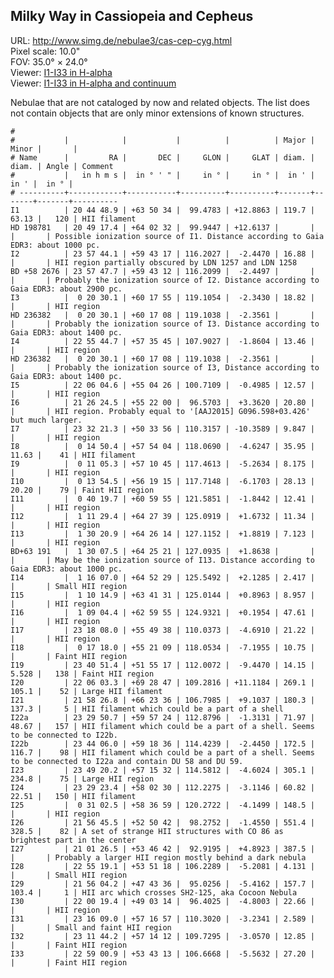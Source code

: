 ## Milky Way in Cassiopeia and Cepheus

URL: <http://www.simg.de/nebulae3/cas-cep-cyg.html>  
Pixel scale: 10.0"  
FOV: 35.0° × 24.0°  
Viewer: [I1-I33 in H-alpha](http://www.simg.de/nebulae3/cas-cep-cyg-h.vhtml?nav=0&tbl=1&uo=~3%22I1%22%2C311.2038%2C63.8429%2C119.786%2C63.133%2C120%2C%22HII%20filament%22~4%2C~3%22HD%20198781%22%2C312.3225%2C64.0423%2C%22Possible%20ionization%20source%20of%20I1.%20Distance%20according%20to%20Gaia%20EDR3%3A%20about%201000%20pc.%22~4%2C~3%22I2%22%2C359.4336%2C59.7213%2C16.889%2C%22HII%20region%20partially%20obscured%20by%20LDN%201257%20and%20LDN%201258%22~4%2C~3%22BD%20%2B58%202676%22%2C359.4487%2C59.7201%2C%22Probably%20the%20ionization%20source%20of%20I2.%20Distance%20according%20to%20Gaia%20EDR3%3A%20about%202900%20pc.%22~4%2C~3%22I3%22%2C5.1253%2C60.2987%2C18.823%2C%22HII%20region%22~4%2C~3%22HD%20236382%22%2C5.1253%2C60.2855%2C%22Probably%20the%20ionization%20source%20of%20I3.%20Distance%20according%20to%20Gaia%20EDR3%3A%20about%201400%20pc.%22~4%2C~3%22I4%22%2C343.9364%2C57.5958%2C13.460%2C%22HII%20region%22~4%2C~3%22HD%20236382%22%2C5.1253%2C60.2855%2C%22Probably%20the%20ionization%20source%20of%20I3%2C%20Distance%20according%20to%20Gaia%20EDR3%3A%20about%201400%20pc.%22~4%2C~3%22I5%22%2C331.5191%2C55.0740%2C12.578%2C%22HII%20region%22~4%2C~3%22I6%22%2C321.6021%2C55.3667%2C20.805%2C%22HII%20region.%20Probably%20equal%20to%20'~3AAJ2015~4%20G096.598%2B03.426'%20but%20much%20larger.%22~4%2C~3%22I7%22%2C353.0887%2C50.5655%2C9.847%2C%22HII%20region%22~4%2C~3%22I8%22%2C3.7099%2C57.9011%2C35.956%2C11.639%2C41%2C%22HII%20filament%22~4%2C~3%22I9%22%2C2.7722%2C57.1792%2C8.175%2C%22HII%20region%22~4%2C~3%22I10%22%2C3.4770%2C56.3208%2C28.134%2C20.200%2C79%2C%22Faint%20HII%20region%22~4%2C~3%22I11%22%2C10.0822%2C60.9985%2C12.417%2C%22HII%20region%22~4%2C~3%22I12%22%2C17.8726%2C64.4608%2C11.342%2C%22HII%20region%22~4%2C~3%22I13%22%2C22.5871%2C64.4371%2C7.123%2C%22HII%20region%22~4%2C~3%22BD%2B63%20191%22%2C22.5311%2C64.4225%2C%22May%20be%20the%20ionization%20source%20of%20I13.%20Distance%20according%20to%20Gaia%20EDR3%3A%20about%201000%20pc.%22~4%2C~3%22I14%22%2C19.0291%2C64.8748%2C2.417%2C%22Small%20HII%20region%22~4%2C~3%22I15%22%2C17.5620%2C63.6920%2C8.957%2C%22HII%20region%22~4%2C~3%22I16%22%2C17.2684%2C62.9986%2C47.614%2C%22HII%20region%22~4%2C~3%22I17%22%2C349.5332%2C55.8272%2C21.222%2C%22HII%20region%22~4%2C~3%22I18%22%2C4.3248%2C55.3525%2C10.755%2C%22Faint%20HII%20region%22~4%2C~3%22I19%22%2C355.2143%2C51.9213%2C14.154%2C5.528%2C138%2C%22Faint%20HII%20region%22~4%2C~3%22I20%22%2C331.5139%2C69.4796%2C269.153%2C105.128%2C52%2C%22Large%20HII%20filament%22~4%2C~3%22I21%22%2C329.6118%2C66.3932%2C180.354%2C137.390%2C5%2C%22HII%20filament%20which%20could%20be%20a%20part%20of%20a%20shell%22~4%2C~3%22I22a%22%2C352.4611%2C59.9566%2C71.972%2C48.672%2C157%2C%22HII%20filament%20which%20could%20be%20a%20part%20of%20a%20shell.%20Seems%20to%20be%20connected%20to%20I22b.%22~4%2C~3%22I22b%22%2C356.0252%2C59.3099%2C172.590%2C116.716%2C98%2C%22HII%20filament%20which%20could%20be%20a%20part%20of%20a%20shell.%20Seems%20to%20be%20connected%20to%20I22a%20and%20contain%20DU%2058%20and%20DU%2059.%22~4%2C~3%22I23%22%2C357.3342%2C57.2590%2C305.124%2C234.824%2C75%2C%22Large%20HII%20region%22~4%2C~3%22I24%22%2C352.3476%2C58.0418%2C60.829%2C22.514%2C150%2C%22HII%20filament%22~4%2C~3%22I25%22%2C7.7606%2C58.6165%2C148.534%2C%22HII%20region%22~4%2C~3%22I26%22%2C329.1896%2C52.8449%2C551.436%2C328.525%2C82%2C%22A%20set%20of%20strange%20HII%20structures%20with%20CO%2086%20as%20brightest%20part%20in%20the%20center%22~4%2C~3%22I27%22%2C315.3604%2C53.7782%2C387.522%2C%22Probably%20a%20larger%20HII%20region%20mostly%20behind%20a%20dark%20nebula%22~4%2C~3%22I28%22%2C343.8296%2C53.8550%2C4.131%2C%22Small%20HII%20region%22~4%2C~3%22I29%22%2C329.0176%2C47.7266%2C157.775%2C103.466%2C1%2C%22HII%20arc%20which%20crosses%20SH2-125%2C%20aka%20Cocoon%20Nebula%22~4%2C~3%22I30%22%2C330.0810%2C49.0538%2C22.661%2C%22HII%20region%22~4%2C~3%22I31%22%2C349.0377%2C57.2824%2C2.589%2C%22Small%20and%20faint%20HII%20region%22~4%2C~3%22I32%22%2C347.9343%2C57.2368%2C12.859%2C%22Faint%20HII%20region%22~4%2C~3%22I33%22%2C344.7538%2C53.7203%2C27.203%2C%22Faint%20HII%20region%22~4)  
Viewer: [I1-I33 in H-alpha and continuum](http://www.simg.de/nebulae3/cas-cep-cyg-hbr.vhtml?nav=0&tbl=1&uo=~3%22I1%22%2C311.2038%2C63.8429%2C119.786%2C63.133%2C120%2C%22HII%20filament%22~4%2C~3%22HD%20198781%22%2C312.3225%2C64.0423%2C%22Possible%20ionization%20source%20of%20I1.%20Distance%20according%20to%20Gaia%20EDR3%3A%20about%201000%20pc.%22~4%2C~3%22I2%22%2C359.4336%2C59.7213%2C16.889%2C%22HII%20region%20partially%20obscured%20by%20LDN%201257%20and%20LDN%201258%22~4%2C~3%22BD%20%2B58%202676%22%2C359.4487%2C59.7201%2C%22Probably%20the%20ionization%20source%20of%20I2.%20Distance%20according%20to%20Gaia%20EDR3%3A%20about%202900%20pc.%22~4%2C~3%22I3%22%2C5.1253%2C60.2987%2C18.823%2C%22HII%20region%22~4%2C~3%22HD%20236382%22%2C5.1253%2C60.2855%2C%22Probably%20the%20ionization%20source%20of%20I3.%20Distance%20according%20to%20Gaia%20EDR3%3A%20about%201400%20pc.%22~4%2C~3%22I4%22%2C343.9364%2C57.5958%2C13.460%2C%22HII%20region%22~4%2C~3%22HD%20236382%22%2C5.1253%2C60.2855%2C%22Probably%20the%20ionization%20source%20of%20I3%2C%20Distance%20according%20to%20Gaia%20EDR3%3A%20about%201400%20pc.%22~4%2C~3%22I5%22%2C331.5191%2C55.0740%2C12.578%2C%22HII%20region%22~4%2C~3%22I6%22%2C321.6021%2C55.3667%2C20.805%2C%22HII%20region.%20Probably%20equal%20to%20'~3AAJ2015~4%20G096.598%2B03.426'%20but%20much%20larger.%22~4%2C~3%22I7%22%2C353.0887%2C50.5655%2C9.847%2C%22HII%20region%22~4%2C~3%22I8%22%2C3.7099%2C57.9011%2C35.956%2C11.639%2C41%2C%22HII%20filament%22~4%2C~3%22I9%22%2C2.7722%2C57.1792%2C8.175%2C%22HII%20region%22~4%2C~3%22I10%22%2C3.4770%2C56.3208%2C28.134%2C20.200%2C79%2C%22Faint%20HII%20region%22~4%2C~3%22I11%22%2C10.0822%2C60.9985%2C12.417%2C%22HII%20region%22~4%2C~3%22I12%22%2C17.8726%2C64.4608%2C11.342%2C%22HII%20region%22~4%2C~3%22I13%22%2C22.5871%2C64.4371%2C7.123%2C%22HII%20region%22~4%2C~3%22BD%2B63%20191%22%2C22.5311%2C64.4225%2C%22May%20be%20the%20ionization%20source%20of%20I13.%20Distance%20according%20to%20Gaia%20EDR3%3A%20about%201000%20pc.%22~4%2C~3%22I14%22%2C19.0291%2C64.8748%2C2.417%2C%22Small%20HII%20region%22~4%2C~3%22I15%22%2C17.5620%2C63.6920%2C8.957%2C%22HII%20region%22~4%2C~3%22I16%22%2C17.2684%2C62.9986%2C47.614%2C%22HII%20region%22~4%2C~3%22I17%22%2C349.5332%2C55.8272%2C21.222%2C%22HII%20region%22~4%2C~3%22I18%22%2C4.3248%2C55.3525%2C10.755%2C%22Faint%20HII%20region%22~4%2C~3%22I19%22%2C355.2143%2C51.9213%2C14.154%2C5.528%2C138%2C%22Faint%20HII%20region%22~4%2C~3%22I20%22%2C331.5139%2C69.4796%2C269.153%2C105.128%2C52%2C%22Large%20HII%20filament%22~4%2C~3%22I21%22%2C329.6118%2C66.3932%2C180.354%2C137.390%2C5%2C%22HII%20filament%20which%20could%20be%20a%20part%20of%20a%20shell%22~4%2C~3%22I22a%22%2C352.4611%2C59.9566%2C71.972%2C48.672%2C157%2C%22HII%20filament%20which%20could%20be%20a%20part%20of%20a%20shell.%20Seems%20to%20be%20connected%20to%20I22b.%22~4%2C~3%22I22b%22%2C356.0252%2C59.3099%2C172.590%2C116.716%2C98%2C%22HII%20filament%20which%20could%20be%20a%20part%20of%20a%20shell.%20Seems%20to%20be%20connected%20to%20I22a%20and%20contain%20DU%2058%20and%20DU%2059.%22~4%2C~3%22I23%22%2C357.3342%2C57.2590%2C305.124%2C234.824%2C75%2C%22Large%20HII%20region%22~4%2C~3%22I24%22%2C352.3476%2C58.0418%2C60.829%2C22.514%2C150%2C%22HII%20filament%22~4%2C~3%22I25%22%2C7.7606%2C58.6165%2C148.534%2C%22HII%20region%22~4%2C~3%22I26%22%2C329.1896%2C52.8449%2C551.436%2C328.525%2C82%2C%22A%20set%20of%20strange%20HII%20structures%20with%20CO%2086%20as%20brightest%20part%20in%20the%20center%22~4%2C~3%22I27%22%2C315.3604%2C53.7782%2C387.522%2C%22Probably%20a%20larger%20HII%20region%20mostly%20behind%20a%20dark%20nebula%22~4%2C~3%22I28%22%2C343.8296%2C53.8550%2C4.131%2C%22Small%20HII%20region%22~4%2C~3%22I29%22%2C329.0176%2C47.7266%2C157.775%2C103.466%2C1%2C%22HII%20arc%20which%20crosses%20SH2-125%2C%20aka%20Cocoon%20Nebula%22~4%2C~3%22I30%22%2C330.0810%2C49.0538%2C22.661%2C%22HII%20region%22~4%2C~3%22I31%22%2C349.0377%2C57.2824%2C2.589%2C%22Small%20and%20faint%20HII%20region%22~4%2C~3%22I32%22%2C347.9343%2C57.2368%2C12.859%2C%22Faint%20HII%20region%22~4%2C~3%22I33%22%2C344.7538%2C53.7203%2C27.203%2C%22Faint%20HII%20region%22~4)  

Nebulae that are not cataloged by now and related objects. The list does not
contain objects that are only minor extensions of known structures.

	#
	#           |            |           |          |          | Major | Minor |       | 
	# Name      |         RA |       DEC |     GLON |     GLAT | diam. | diam. | Angle | Comment
	#           |   in h m s |  in ° ' " |     in ° |     in ° |  in ' |  in ' |  in ° | 
	# ----------+------------+-----------+----------+----------+-------+-------+-------+----------
	I1          | 20 44 48.9 | +63 50 34 |  99.4783 | +12.8863 | 119.7 | 63.13 |   120 | HII filament
	HD 198781   | 20 49 17.4 | +64 02 32 |  99.9447 | +12.6137 |       |       |       | Possible ionization source of I1. Distance according to Gaia EDR3: about 1000 pc.
	I2          | 23 57 44.1 | +59 43 17 | 116.2027 |  -2.4470 | 16.88 |       |       | HII region partially obscured by LDN 1257 and LDN 1258
	BD +58 2676 | 23 57 47.7 | +59 43 12 | 116.2099 |  -2.4497 |       |       |       | Probably the ionization source of I2. Distance according to Gaia EDR3: about 2900 pc.
	I3          |  0 20 30.1 | +60 17 55 | 119.1054 |  -2.3430 | 18.82 |       |       | HII region
	HD 236382   |  0 20 30.1 | +60 17 08 | 119.1038 |  -2.3561 |       |       |       | Probably the ionization source of I3. Distance according to Gaia EDR3: about 1400 pc.
	I4          | 22 55 44.7 | +57 35 45 | 107.9027 |  -1.8604 | 13.46 |       |       | HII region
	HD 236382   |  0 20 30.1 | +60 17 08 | 119.1038 |  -2.3561 |       |       |       | Probably the ionization source of I3, Distance according to Gaia EDR3: about 1400 pc.
	I5          | 22 06 04.6 | +55 04 26 | 100.7109 |  -0.4985 | 12.57 |       |       | HII region
	I6          | 21 26 24.5 | +55 22 00 |  96.5703 |  +3.3620 | 20.80 |       |       | HII region. Probably equal to '[AAJ2015] G096.598+03.426' but much larger.
	I7          | 23 32 21.3 | +50 33 56 | 110.3157 | -10.3589 | 9.847 |       |       | HII region
	I8          |  0 14 50.4 | +57 54 04 | 118.0690 |  -4.6247 | 35.95 | 11.63 |    41 | HII filament
	I9          |  0 11 05.3 | +57 10 45 | 117.4613 |  -5.2634 | 8.175 |       |       | HII region
	I10         |  0 13 54.5 | +56 19 15 | 117.7148 |  -6.1703 | 28.13 | 20.20 |    79 | Faint HII region
	I11         |  0 40 19.7 | +60 59 55 | 121.5851 |  -1.8442 | 12.41 |       |       | HII region
	I12         |  1 11 29.4 | +64 27 39 | 125.0919 |  +1.6732 | 11.34 |       |       | HII region
	I13         |  1 30 20.9 | +64 26 14 | 127.1152 |  +1.8819 | 7.123 |       |       | HII region
	BD+63 191   |  1 30 07.5 | +64 25 21 | 127.0935 |  +1.8638 |       |       |       | May be the ionization source of I13. Distance according to Gaia EDR3: about 1000 pc.
	I14         |  1 16 07.0 | +64 52 29 | 125.5492 |  +2.1285 | 2.417 |       |       | Small HII region
	I15         |  1 10 14.9 | +63 41 31 | 125.0144 |  +0.8963 | 8.957 |       |       | HII region
	I16         |  1 09 04.4 | +62 59 55 | 124.9321 |  +0.1954 | 47.61 |       |       | HII region
	I17         | 23 18 08.0 | +55 49 38 | 110.0373 |  -4.6910 | 21.22 |       |       | HII region
	I18         |  0 17 18.0 | +55 21 09 | 118.0534 |  -7.1955 | 10.75 |       |       | Faint HII region
	I19         | 23 40 51.4 | +51 55 17 | 112.0072 |  -9.4470 | 14.15 | 5.528 |   138 | Faint HII region
	I20         | 22 06 03.3 | +69 28 47 | 109.2816 | +11.1184 | 269.1 | 105.1 |    52 | Large HII filament
	I21         | 21 58 26.8 | +66 23 36 | 106.7985 |  +9.1037 | 180.3 | 137.3 |     5 | HII filament which could be a part of a shell
	I22a        | 23 29 50.7 | +59 57 24 | 112.8796 |  -1.3131 | 71.97 | 48.67 |   157 | HII filament which could be a part of a shell. Seems to be connected to I22b.
	I22b        | 23 44 06.0 | +59 18 36 | 114.4239 |  -2.4450 | 172.5 | 116.7 |    98 | HII filament which could be a part of a shell. Seems to be connected to I22a and contain DU 58 and DU 59.
	I23         | 23 49 20.2 | +57 15 32 | 114.5812 |  -4.6024 | 305.1 | 234.8 |    75 | Large HII region
	I24         | 23 29 23.4 | +58 02 30 | 112.2275 |  -3.1146 | 60.82 | 22.51 |   150 | HII filament
	I25         |  0 31 02.5 | +58 36 59 | 120.2722 |  -4.1499 | 148.5 |       |       | HII region
	I26         | 21 56 45.5 | +52 50 42 |  98.2752 |  -1.4550 | 551.4 | 328.5 |    82 | A set of strange HII structures with CO 86 as brightest part in the center
	I27         | 21 01 26.5 | +53 46 42 |  92.9195 |  +4.8923 | 387.5 |       |       | Probably a larger HII region mostly behind a dark nebula
	I28         | 22 55 19.1 | +53 51 18 | 106.2289 |  -5.2081 | 4.131 |       |       | Small HII region
	I29         | 21 56 04.2 | +47 43 36 |  95.0256 |  -5.4162 | 157.7 | 103.4 |     1 | HII arc which crosses SH2-125, aka Cocoon Nebula
	I30         | 22 00 19.4 | +49 03 14 |  96.4025 |  -4.8003 | 22.66 |       |       | HII region
	I31         | 23 16 09.0 | +57 16 57 | 110.3020 |  -3.2341 | 2.589 |       |       | Small and faint HII region
	I32         | 23 11 44.2 | +57 14 12 | 109.7295 |  -3.0570 | 12.85 |       |       | Faint HII region
	I33         | 22 59 00.9 | +53 43 13 | 106.6668 |  -5.5632 | 27.20 |       |       | Faint HII region
